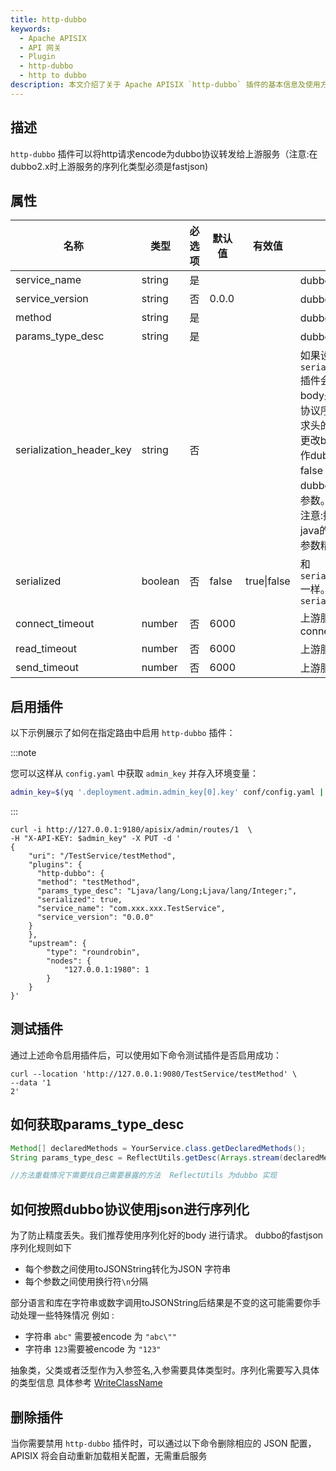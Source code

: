 ```yaml
---
title: http-dubbo
keywords:
  - Apache APISIX
  - API 网关
  - Plugin
  - http-dubbo
  - http to dubbo
description: 本文介绍了关于 Apache APISIX `http-dubbo` 插件的基本信息及使用方法。
---
```


<!--
#
# Licensed to the Apache Software Foundation (ASF) under one or more
# contributor license agreements.  See the NOTICE file distributed with
# this work for additional information regarding copyright ownership.
# The ASF licenses this file to You under the Apache License, Version 2.0
# (the "License"); you may not use this file except in compliance with
# the License.  You may obtain a copy of the License at
#
#     http://www.apache.org/licenses/LICENSE-2.0
#
# Unless required by applicable law or agreed to in writing, software
# distributed under the License is distributed on an "AS IS" BASIS,
# WITHOUT WARRANTIES OR CONDITIONS OF ANY KIND, either express or implied.
# See the License for the specific language governing permissions and
# limitations under the License.
#
-->

## 描述

`http-dubbo` 插件可以将http请求encode为dubbo协议转发给上游服务（注意:在dubbo2.x时上游服务的序列化类型必须是fastjson)



## 属性

| 名称                     | 类型    | 必选项 | 默认值 | 有效值      | 描述                                                         |
| ------------------------ | ------- | ------ | ------ | ----------- | ------------------------------------------------------------ |
| service_name             | string  | 是     |        |             | dubbo 服务名                                                 |
| service_version          | string  | 否     | 0.0.0  |             | dubbo服务版本 默认0.0.0                                      |
| method                   | string  | 是     |        |             | dubbo服务方法名                                              |
| params_type_desc         | string  | 是     |        |             | dubbo服务方法签名描述                                        |
| serialization_header_key | string  | 否     |        |             | 如果设置了`serialization_header_key` 插件会读取该请求头判断body是否已经按照dubbo协议序列化完毕。如果该请求头的值为true则插件不会更改body内容,直接把他当作dubbo请求参数。如果为false 则要求开发者按照dubbo泛化调用的格式传递参数。由插件进行序列化。注意:插件序列化由于lua和java的精度不同,可能会导致参数精度。 |
| serialized               | boolean | 否     | false  | true\|false | 和`serialization_header_key`一样。优先级低于`serialization_header_key` |
| connect_timeout          | number  | 否     | 6000   |             | 上游服务tcp connect_timeout                                  |
| read_timeout             | number  | 否     | 6000   |             | 上游服务tcp read_timeout                                     |
| send_timeout             | number  | 否     | 6000   |             | 上游服务tcp send_timeout                                     |

## 启用插件

以下示例展示了如何在指定路由中启用 `http-dubbo` 插件：

:::note

您可以这样从 `config.yaml` 中获取 `admin_key` 并存入环境变量：

```bash
admin_key=$(yq '.deployment.admin.admin_key[0].key' conf/config.yaml | sed 's/"//g')
```

:::

```shell
curl -i http://127.0.0.1:9180/apisix/admin/routes/1  \
-H "X-API-KEY: $admin_key" -X PUT -d '
{
    "uri": "/TestService/testMethod",
    "plugins": {
      "http-dubbo": {
      "method": "testMethod",
      "params_type_desc": "Ljava/lang/Long;Ljava/lang/Integer;",
      "serialized": true,
      "service_name": "com.xxx.xxx.TestService",
      "service_version": "0.0.0"
    }
    },
    "upstream": {
        "type": "roundrobin",
        "nodes": {
            "127.0.0.1:1980": 1
        }
    }
}'
```

## 测试插件

通过上述命令启用插件后，可以使用如下命令测试插件是否启用成功：

```shell
curl --location 'http://127.0.0.1:9080/TestService/testMethod' \
--data '1
2'
```

## 如何获取params_type_desc
```java
Method[] declaredMethods = YourService.class.getDeclaredMethods();
String params_type_desc = ReflectUtils.getDesc(Arrays.stream(declaredMethods).filter(it->it.getName().equals("yourmethod")).findAny().get().getParameterTypes());

//方法重载情况下需要找自己需要暴露的方法  ReflectUtils 为dubbo 实现
```
## 如何按照dubbo协议使用json进行序列化

为了防止精度丢失。我们推荐使用序列化好的body 进行请求。
dubbo的fastjson序列化规则如下
- 每个参数之间使用toJSONString转化为JSON 字符串
- 每个参数之间使用换行符`\n`分隔

部分语言和库在字符串或数字调用toJSONString后结果是不变的这可能需要你手动处理一些特殊情况
例如 :
- 字符串 `abc"`  需要被encode 为 `"abc\""`
- 字符串 `123`需要被encode 为 `"123"`

抽象类，父类或者泛型作为入参签名,入参需要具体类型时。序列化需要写入具体的类型信息
具体参考 [WriteClassName](https://github.com/alibaba/fastjson/wiki/SerializerFeature_cn)

## 删除插件

当你需要禁用 `http-dubbo` 插件时，可以通过以下命令删除相应的 JSON 配置，APISIX 将会自动重新加载相关配置，无需重启服务


